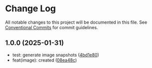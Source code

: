 # Change Log

All notable changes to this project will be documented in this file.
See [Conventional Commits](https://conventionalcommits.org) for commit guidelines.

## 1.0.0 (2025-01-31)

* test: generate image snapshots ([4bd1e80](https://gitlab.optimacros.com/fe/ui-kit/commit/4bd1e80))
* feat(image): created ([08ea48c](https://gitlab.optimacros.com/fe/ui-kit/commit/08ea48c))

